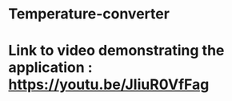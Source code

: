 # Temperature-converter

# Link to video demonstrating the application : https://youtu.be/JIiuR0VfFag
